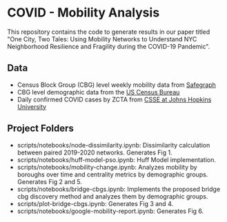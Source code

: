 # COVID - Mobility Analysis

This repository contains the code to generate results in our paper titled "One City, Two Tales: Using Mobility Networks to Understand NYC Neighborhood Resilience and Fragility during the COVID-19 Pandemic".

## Data

- Census Block Group (CBG) level weekly mobility data from [Safegraph](https://docs.safegraph.com/docs/weekly-patterns)
- CBG level demographic data from the [US Census Bureau](https://www.census.gov)
- Daily confirmed COVID cases by ZCTA from [CSSE at Johns Hopkins University](https://github.com/CSSEGISandData/COVID-19_Unified-Dataset/blob/master/COVID-19.rds)

## Project Folders

- scripts/notebooks/node-dissimilarity.ipynb: Dissimilarity calculation between paired 2019-2020 networks. Generates Fig 1.
- scripts/notebooks/huff-model-pso.ipynb: Huff Model implementation.
- scripts/notebooks/mobility-change.ipynb: Analyzes mobility by boroughs over time and centrality metrics by demographic groups. Generates Fig 2 and 5.
- scripts/notebooks/bridge-cbgs.ipynb: Implements the proposed bridge cbg discovery method and analyzes them by demographic groups. 
- scripts/plot-bridge-cbgs.ipynb: Generates Fig 3 and 4.
- scripts/notebooks/google-mobility-report.ipynb: Generates Fig 6.